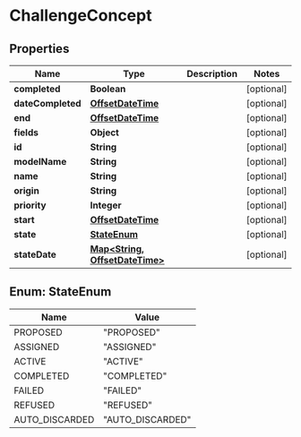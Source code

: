 
# ChallengeConcept

## Properties
Name | Type | Description | Notes
------------ | ------------- | ------------- | -------------
**completed** | **Boolean** |  |  [optional]
**dateCompleted** | [**OffsetDateTime**](OffsetDateTime.md) |  |  [optional]
**end** | [**OffsetDateTime**](OffsetDateTime.md) |  |  [optional]
**fields** | **Object** |  |  [optional]
**id** | **String** |  |  [optional]
**modelName** | **String** |  |  [optional]
**name** | **String** |  |  [optional]
**origin** | **String** |  |  [optional]
**priority** | **Integer** |  |  [optional]
**start** | [**OffsetDateTime**](OffsetDateTime.md) |  |  [optional]
**state** | [**StateEnum**](#StateEnum) |  |  [optional]
**stateDate** | [**Map&lt;String, OffsetDateTime&gt;**](OffsetDateTime.md) |  |  [optional]


<a name="StateEnum"></a>
## Enum: StateEnum
Name | Value
---- | -----
PROPOSED | &quot;PROPOSED&quot;
ASSIGNED | &quot;ASSIGNED&quot;
ACTIVE | &quot;ACTIVE&quot;
COMPLETED | &quot;COMPLETED&quot;
FAILED | &quot;FAILED&quot;
REFUSED | &quot;REFUSED&quot;
AUTO_DISCARDED | &quot;AUTO_DISCARDED&quot;



